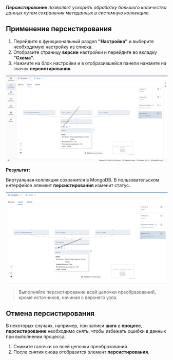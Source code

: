 _**Персистирование** позволяет ускорить обработку большого количества данных путем сохранения метаданных в системную коллекцию._

## Применение персистирования

1. Перейдите в функциональный раздел **"Настройка"** и выберите необходимую настройку из списка.
2. Отобразите страницу **версии** настройки и перейдите во вкладку **"Схема"**.
3. Нажмите на блок настройки и в отобразившейся панели нажмите на значок **персистирования**.

![1_Persist_element.png](../../images/4_Nastroyka/4_4_Persistirovanie/1_Persist_element.png)

**Результат:**
   
Виртуальная коллекция сохранится в MongoDB. В пользовательском интерфейсе элемент **персистирования** изменит статус.

![2_Status_persist.png](../../images/4_Nastroyka/4_4_Persistirovanie/2_Status_persist.png)

> Выполняйте персистирование всей цепочки преобразований, кроме источников, начиная с верхнего узла.

## Отмена персистирования

В некоторых случаях, например, при записи **шага** в **процесс**, **персистирование** необходимо снять, чтобы избежать ошибки в данных при выполнении процесса.

1. Снимите галочки со всей цепочки преобразований.
2. После снятия снова отобразится элемент **персистирования**.